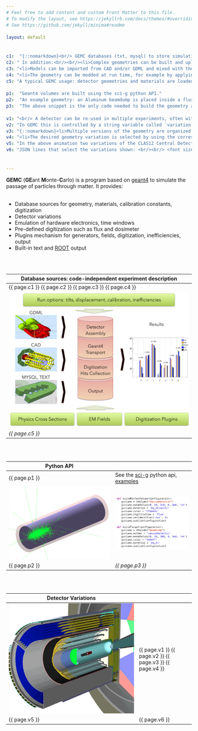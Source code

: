 ```yaml
---
# Feel free to add content and custom Front Matter to this file.
# To modify the layout, see https://jekyllrb.com/docs/themes/#overriding-theme-defaults
# See https://github.com/jekyll/minima#readme

layout: default


c1:  "{::nomarkdown}<br/> GEMC databases (txt, mysql) to store simulation parameters like geometry, materials, etc. No quantity is hard-coded: systems can be created w/o re-compiling the code."
c2: " In addition:<br/><br/><li>Complex geometries can be built and uploaded to the databases without programming knowledge thanks to an intuitive python API</li>"
c3: "<li>Models can be imported from CAD and/or GDML and mixed with the pyton API's.</li>"
c4: "<li>The geometry can be modded at run time, for example by applying tilts / displacements</li><br/>{:/}"
c5: "A typical GEMC usage: detector geometries and materials are loaded from various databases and the world is formed. Particles are swam through materials by Geant4, hits are digitized, and output(s) are created."

p1:  "Geant4 volumes are built using the sci-g python API."
p2:  "An example geometry: an Aluminum beamdump is placed inside a flux-sensitive vacuumDetector mother volume."
p3:  "The above snippet is the only code needed to build the geometry and record all tracks in the vacuumDetector in the output."

v1: "<br/> A detector can be re-used in multiple experiments, often with changes such as a shift of some components, a change of materials, the addition or removal of certain volumes.<br/><br/>"
v2: "In GEMC this is controlled by a string variable called `variation`. This has the advantages:"
v3: "{::nomarkdown}<li>Multiple versions of the geometry are organized  using a single string</li>"
v4: "<li>The desired geometry variation is selected by using the corresponding string</li>{:/}"
v5: "In the above animation two variations of the CLAS12 Central Detector (clas12CD) are shown. The geometries are identical except for the position of the target. <br/>In the JSON steering card the two variations of clas12CD are loaded by specifying the variation name."
v6: "JSON lines that select the variations shown: <br/><br/> <font size=\"2\"> { \"system\": \"clas12CD\", \"variation\": \"nominal\" } <br/> <br/> { \"system\": \"clas12CD\", \"variation\": \"targetShift\" }</font>"


---
```


**GEMC** (**GE**ant **M**onte-**C**arlo)
is a program based on [geant4](https://geant4.web.cern.ch) 
to simulate the passage of particles through matter.
It provides:<br/><br/>

- Database sources for geometry, materials, calibration constants, digitization
- Detector variations
- Emulation of hardware electronics, time windows
- Pre-defined digitization such as flux and dosimeter
- Plugins mechanism for generators, fields, digitization, inefficiencies, output
- Built-in text and [ROOT](https://root.cern) output

<br/><br/>

| Database sources: code-independent experiment description |             
|-----------------------------------------------------------|
| {{ page.c1 }} {{ page.c2 }} {{ page.c3 }} {{ page.c4 }}   |
| ![gemcArch]                                               |
| *{{ page.c5 }}*                                           |

<br/><br/>

| Python API        |                                                                                 |
|-------------------|---------------------------------------------------------------------------------|
| {{ page.p1 }}     | See the [sci-g](https://github.com/gemc/sci-g) python api, [examples](Examples) |
| ![gemcExamplePic] | ![gemcCodeExample]                                                              |
| {{ page.p2 }}     | *{{ page.p3 }}*                                                                 |

<br/><br/>

| Detector Variations |                                                         |
|---------------------|---------------------------------------------------------|
| ![clas12v]          | {{ page.v1 }} {{ page.v2 }} {{ page.v3 }} {{ page.v4 }} |
| {{ page.v5 }}       | {{ page.v6 }}                                           |


<br/><br/>




[gemcArch]: assets/images/gemcArchitecture.png
[gemcCodeExample]: assets/images/pythonAPI.png
[gemcExamplePic]: assets/images/pythonAPIGeo.png
[clas12v]: assets/images/clas12v.gif

